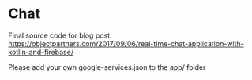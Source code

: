 # Chat

Final source code for blog post: https://objectpartners.com/2017/09/06/real-time-chat-application-with-kotlin-and-firebase/

Please add your own google-services.json to the app/ folder
